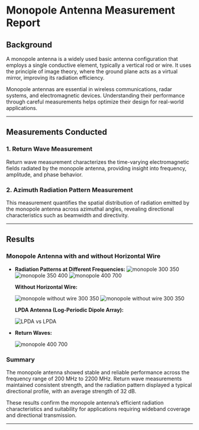 # Monopole Antenna Measurement Report

## Background

A monopole antenna is a widely used basic antenna configuration that employs a single conductive element, typically a vertical rod or wire.
It uses the principle of image theory, where the ground plane acts as a virtual mirror, improving its radiation efficiency.

Monopole antennas are essential in wireless communications, radar systems, and electromagnetic devices. Understanding their performance through careful measurements helps optimize their design for real-world applications.

---

## Measurements Conducted

### 1. Return Wave Measurement

Return wave measurement characterizes the time-varying electromagnetic fields radiated by the monopole antenna, providing insight into frequency, amplitude, and phase behavior.

### 2. Azimuth Radiation Pattern Measurement

This measurement quantifies the spatial distribution of radiation emitted by the monopole antenna across azimuthal angles, revealing directional characteristics such as beamwidth and directivity.

---

## Results

### **Monopole Antenna with and without Horizontal Wire**

- **Radiation Patterns at Different Frequencies:**
  ![monopole 300 350](https://github.com/user-attachments/assets/dd4baa91-c9d2-46c6-af2b-b5cee1916c73)
  ![monopole 350 400](https://github.com/user-attachments/assets/f72550bd-0b62-45c6-b3df-3c8bcc84e0de)
  ![monopole 400 700](https://github.com/user-attachments/assets/f8247a5e-9c9b-49ae-a821-0341776a5b68)


  **Without Horizontal Wire:**
  
  ![monopole without wire 300 350](https://github.com/user-attachments/assets/7248b06b-ffa7-41b6-99a7-556db45c433e)
  ![monopole without wire 300 350](https://github.com/user-attachments/assets/35ed019e-be83-479a-882e-f88101988fb4)


  **LPDA Antenna (Log-Periodic Dipole Array):**
  
  ![LPDA vs LPDA](https://github.com/user-attachments/assets/699fd6c7-31f2-4e2e-96be-b4ca03612296)


- **Return Waves:**
  
  ![monopole 400 700](https://github.com/user-attachments/assets/85080fe9-4c87-4605-bdbe-69633d1f5a6c)

### Summary

The monopole antenna showed stable and reliable performance across the frequency range of 200 MHz to 2200 MHz.
Return wave measurements maintained consistent strength, and the radiation pattern displayed a typical directional profile, with an average strength of 32 dB.

These results confirm the monopole antenna’s efficient radiation characteristics and suitability for applications requiring wideband coverage and directional transmission.

---
